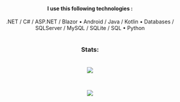 <h4 align="center">I use this following technologies :</h4>

<p align="center">
  .NET / C# / ASP.NET / Blazor
  •
  Android / Java / Kotlin
  •
  Databases / SQLServer / MySQL / SQLite / SQL
  •
  Python
</p>

<h1></h1>

<h3 align="center">
  Stats:<br><br>
</h3>

<p align="center">
  <a href="#">
    <img align="center" src="https://sculas-self-readme-stats-api.vercel.app/api?username=vic1997&show_icons=true&theme=dark" />
  </a>
</p>
<br>
<p align="center">
  <a href="#">
    <img align="center" src="https://sculas-self-readme-stats-api.vercel.app/api/top-langs/?username=vic1997&theme=dark&layout=compact" />
  </a>
</p>

